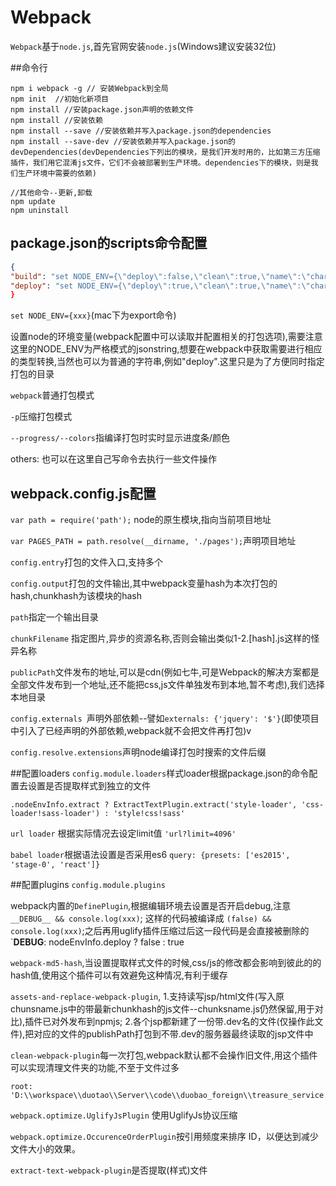 
# Webpack

`Webpack`基于`node.js`,首先官网安装`node.js`(Windows建议安装32位)

##命令行

```
npm i webpack -g // 安装Webpack到全局
npm init  //初始化新项目
npm install //安装package.json声明的依赖文件
npm install //安装依赖
npm install --save //安装依赖并写入package.json的dependencies
npm install --save-dev //安装依赖并写入package.json的devDependencies(devDependencies下列出的模块，是我们开发时用的，比如第三方压缩插件，我们用它混淆js文件，它们不会被部署到生产环境。dependencies下的模块，则是我们生产环境中需要的依赖)

//其他命令--更新,卸载
npm update
npm uninstall
```

## package.json的scripts命令配置

```Json
{
"build": "set NODE_ENV={\"deploy\":false,\"clean\":true,\"name\":\"charge\",\"extract\":false}&&webpack",
"deploy": "set NODE_ENV={\"deploy\":true,\"clean\":true,\"name\":\"charge\",\"extract\":false"}&&webpack -p --progress --colors"
}
```

`set NODE_ENV={xxx}`(mac下为export命令)

设置node的环境变量(webpack配置中可以读取并配置相关的打包选项),需要注意这里的NODE_ENV为严格模式的jsonstring,想要在webpack中获取需要进行相应的类型转换,当然也可以为普通的字符串,例如"deploy".这里只是为了方便同时指定打包的目录

`webpack`普通打包模式

`-p`压缩打包模式

`--progress/--colors`指编译打包时实时显示进度条/颜色

others: 也可以在这里自己写命令去执行一些文件操作


## webpack.config.js配置


`var path = require('path');` node的原生模块,指向当前项目地址

`var PAGES_PATH = path.resolve(__dirname, './pages');`声明项目地址

`config.entry`打包的文件入口,支持多个

`config.output`打包的文件输出,其中webpack变量hash为本次打包的hash,chunkhash为该模块的hash

`path`指定一个输出目录

`chunkFilename` 指定图片,异步的资源名称,否则会输出类似1-2.[hash].js这样的怪异名称

`publicPath`文件发布的地址,可以是cdn(例如七牛,可是Webpack的解决方案都是全部文件发布到一个地址,还不能把css,js文件单独发布到本地,暂不考虑),我们选择本地目录

`config.externals `声明外部依赖--譬如`externals: {'jquery': '$'}`(即使项目中引入了已经声明的外部依赖,webpack就不会把文件再打包)v

`config.resolve.extensions`声明node编译打包时搜索的文件后缀


##配置loaders
`config.module.loaders`样式loader根据package.json的命令配置去设置是否提取样式到独立的文件

```
.nodeEnvInfo.extract ? ExtractTextPlugin.extract('style-loader', 'css-loader!sass-loader') : 'style!css!sass'
```
`url loader` 根据实际情况去设定limit值
`'url?limit=4096'`

`babel loader`根据语法设置是否采用es6 
`query: {presets: ['es2015', 'stage-0', 'react']}`

##配置plugins
`config.module.plugins` 

webpack内置的`DefinePlugin`,根据编辑环境去设置是否开启debug,注意 `__DEBUG__ && console.log(xxx)`; 这样的代码被编译成 `(false) && console.log(xxx)`;之后再用uglify插件压缩过后这一段代码是会直接被删除的
`__DEBUG__: nodeEnvInfo.deploy ? false : true
   
`webpack-md5-hash`,当设置提取样式文件的时候,css/js的修改都会影响到彼此的的hash值,使用这个插件可以有效避免这种情况,有利于缓存

`assets-and-replace-webpack-plugin`, 1.支持读写jsp/html文件(写入原chunsname.js中的带最新chunkhash的js文件--chunksname.js仍然保留,用于对比),插件已对外发布到npmjs; 2.各个jsp都新建了一份带.dev名的文件(仅操作此文件),把对应的文件的publishPath打包到不带.dev的服务器最终读取的jsp文件中

`clean-webpack-plugin`每一次打包,webpack默认都不会操作旧文件,用这个插件可以实现清理文件夹的功能,不至于文件过多
```
root: 'D:\\workspace\\duotao\\Server\\code\\duobao_foreign\\treasure_service'
```
`webpack.optimize.UglifyJsPlugin` 使用UglifyJs协议压缩

`webpack.optimize.OccurenceOrderPlugin`按引用频度来排序 ID，以便达到减少文件大小的效果。

`extract-text-webpack-plugin`是否提取(样式)文件